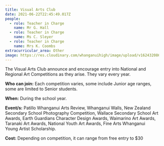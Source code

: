 ```yaml
---
title: Visual Arts Club
date: 2021-06-22T22:45:49.017Z
people:
  - role: Teacher in Charge
    name: Mr G. Hall
  - role: Teacher in Charge
    name: Ms C. Sleyer
  - role: Teacher in Charge
    name: Mrs K. Coombs
extracurricular_area: Other
image: https://res.cloudinary.com/whanganuihigh/image/upload/v1624320860/Performing%20Arts/Visual_Art_-_Rose_Hird_-_A_chantry_for_cumulus_Printmaking.jpg
---
```

The Visual Arts Club announce and encourage entry into National and Regional Art Competitions as they arise. They vary every year.

**Who can join:** Each competition varies, some include Junior age ranges, some are limited to Senior students.

**When:** During the school year.

**Event/s:** Patillo Whanganui Arts Review, Whanganui Walls, New Zealand Secondary School Photography Competition, Wallace Secondary School Art Awards, Earth Guardians Character Design Awards, Waimarino Art Awards, Taranaki Art Awards, National Youth Art Awards, Fine Arts Whanganui Young Artist Scholarship.

**Cost:** Depending on competition, it can range from free entry to $30